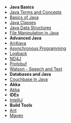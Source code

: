 - **Java Basics**
 - [Java Terms and Concepts](/learn_to_code/java/java_terms_and_concepts)
 - [Basics of Java](/learn_to_code/java/java_basics)
 - [Java Classes](/learn_to_code/java/java_classes) 
 - [Java Data Structures](/learn_to_code/java/java_data_structures)  
 - [File Manipulation in Java](/learn_to_code/java/java_file_manipulation) 
- **Advanced Java**
 - [Ari4java](/learn_to_code/java/ari4java)  
 - [Asynchronous Programming](/learn_to_code/java/asynchronous_programming)  
 - [Logback](/learn_to_code/java/logback)
 - [ND4J](/learn_to_code/java/nd4j)
 - [Protobuf](/learn_to_code/java/protobuf)
 - [Watson - Speech and Text](/learn_to_code/java/watson_speech_and_text_JavaSDK)
- **Databases and Java**  
 - [Couchbase In Java](/learn_to_code/java/java_couchbase)  
- **Akka** 
 - [Akka](/learn_to_code/java/akka/)
- **IDEs**
 - [IntelliJ](/learn_to_code/java/intellij)
- **Build Tools**
 - [Ant](/learn_to_code/java/ant)
 - [Maven](/learn_to_code/java/maven)
